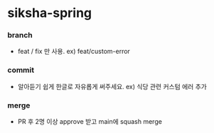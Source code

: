 # siksha-spring

### branch
- feat / fix 만 사용. ex) feat/custom-error

### commit
- 알아듣기 쉽게 한글로 자유롭게 써주세요. ex) 식당 관련 커스텀 에러 추가

### merge
- PR 후 2명 이상 approve 받고 main에 squash merge
